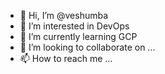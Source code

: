 - 👋 Hi, I’m @veshumba
- 👀 I’m interested in DevOps
- 🌱 I’m currently learning GCP
- 💞️ I’m looking to collaborate on ...
- 📫 How to reach me ...

<!---
veshumba/veshumba is a ✨ special ✨ repository because its `README.md` (this file) appears on your GitHub profile.
You can click the Preview link to take a look at your changes.
--->
